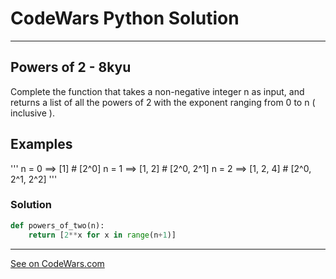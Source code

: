 # CodeWars Python Solution

---

## Powers of 2 - 8kyu

Complete the function that takes a non-negative integer n as input, and returns a list of all the powers of 2 with the exponent ranging from 0 to n ( inclusive ).

## Examples
'''
n = 0  ==> [1]        # [2^0]
n = 1  ==> [1, 2]     # [2^0, 2^1]
n = 2  ==> [1, 2, 4]  # [2^0, 2^1, 2^2]
'''

### Solution

```python
def powers_of_two(n):
    return [2**x for x in range(n+1)]
```

---

[See on CodeWars.com](https://www.codewars.com/kata/57a083a57cb1f31db7000028)